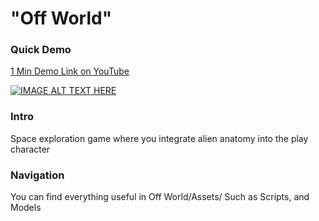 # "Off World"

### Quick Demo
[1 Min Demo Link on YouTube](https://www.youtube.com/watch?v=I9-k-yx-beE&ab_channel=YeetleBandeetle)

[![IMAGE ALT TEXT HERE](https://img.youtube.com/vi/I9-k-yx-beE/0.jpg)](https://www.youtube.com/watch?v=I9-k-yx-beE)


### Intro
Space exploration game where you integrate alien anatomy into the play character

### Navigation

You can find everything useful in Off World/Assets/
Such as Scripts, and Models


